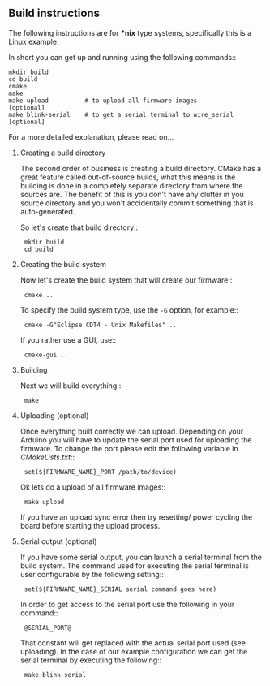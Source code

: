 Build instructions
---------------

The following instructions are for **\*nix** type systems, specifically this is a Linux example.

In short you can get up and running using the following commands::

    mkdir build
    cd build
    cmake ..
    make
    make upload          # to upload all firmware images             [optional]
    make blink-serial    # to get a serial terminal to wire_serial   [optional]

For a more detailed explanation, please read on...


1. Creating a build directory

   The second order of business is creating a build directory. CMake has a great feature called out-of-source builds, what this means is the building is done in a completely separate directory from where the sources are. The benefit of this is you don't have any clutter in you source directory and you won't accidentally commit something that is auto-generated.

   So let's create that build directory::

        mkdir build
        cd build

2. Creating the build system

   Now let's create the build system that will create our firmware::

        cmake ..

   To specify the build system type, use the ``-G`` option, for example::

        cmake -G"Eclipse CDT4 - Unix Makefiles" ..

   If you rather use a GUI, use::

        cmake-gui ..

3. Building

   Next we will build everything::

        make

4. Uploading (optional)

   Once everything built correctly we can upload. Depending on your Arduino you will have to update the serial port used for uploading the firmware. To change the port please edit the following variable in *CMakeLists.txt*::

        set(${FIRMWARE_NAME}_PORT /path/to/device)

   Ok lets do a upload of all firmware images::

        make upload

   If you have an upload sync error then try resetting/ power cycling the board before starting the upload process.

5. Serial output (optional)

   If you have some serial output, you can launch a serial terminal from the build system. The command used for executing the serial terminal is user configurable by the following setting::

        set(${FIRMWARE_NAME}_SERIAL serial command goes here)

   In order to get access to the serial port use the following in your command::

        @SERIAL_PORT@

   That constant will get replaced with the actual serial port used (see uploading). In the case of our example configuration we can get the serial terminal by executing the following::

        make blink-serial
